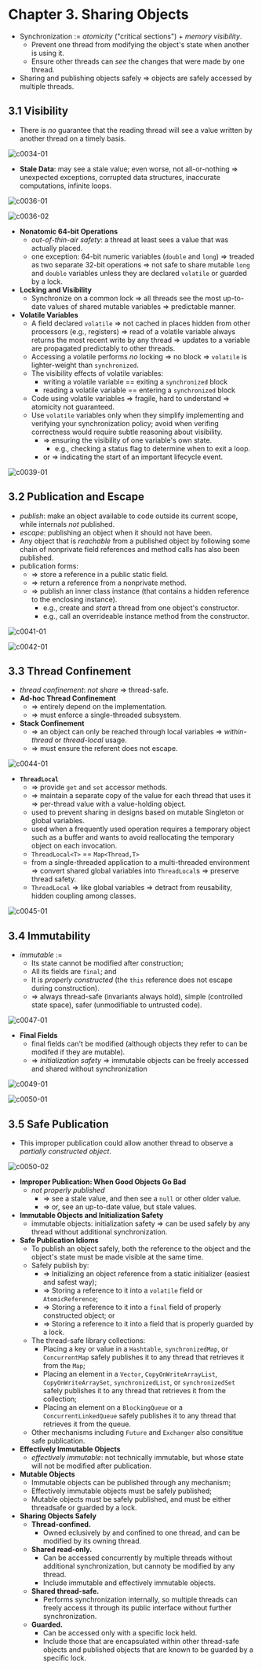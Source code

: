 # Chapter 3. Sharing Objects

* Synchronization := *atomicity* ("critical sections") + *memory visibility*.
  * Prevent one thread from modifying the object's state when another is using it.
  * Ensure other threads can *see* the changes that were made by one thread.
* Sharing and publishing objects safely => objects are safely accessed by multiple threads.

## 3.1 Visibility

* There is *no* guarantee that the reading thread will see a value written by another thread on a timely basis.

![c0034-01](images/3%20Sharing%20Objects/c0034-01.jpg)

* **Stale Data**: may see a stale value; even worse, not all-or-nothing => unexpected exceptions, corrupted data structures, inaccurate computations, infinite loops.

![c0036-01](images/3%20Sharing%20Objects/c0036-01.jpg)

![c0036-02](images/3%20Sharing%20Objects/c0036-02.jpg)

* **Nonatomic 64-bit Operations**
  * *out-of-thin-air safety*: a thread at least sees a value that was actually placed.
  * one exception: 64-bit numeric variables (`double` and `long`) => treaded as two separate 32-bit operations => not safe to share mutable `long` and `double` variables unless they are declared `volatile` or guarded by a lock.
* **Locking and Visibility**
  * Synchronize on a common lock => all threads see the most up-to-date values of shared mutable variables => predictable manner.
* **Volatile Variables**
  * A field declared `volatile` => not cached in places hidden from other processors (e.g., registers) => read of a volatile variable always returns the most recent write by any thread => updates to a variable are propagated predictably to other threads.
  * Accessing a volatile performs *no* locking => no block => `volatile` is lighter-weight than `synchronized`.
  * The visibility effects of volatile variables:
    * writing a volatile variable == exiting a `synchronized` block
    * reading a volatile variable == entering a `synchronized` block
  * Code using volatile variables => fragile, hard to understand => atomicity not guaranteed.
  * Use `volatile` variables only when they simplify implementing and verifying your synchronization policy; avoid when verifing correctness would require subtle reasoning about visibility.
    * => ensuring the visibility of one variable's own state.
      * e.g., checking a status flag to determine when to exit a loop.
    * or => indicating the start of an important lifecycle event.

![c0039-01](images/3%20Sharing%20Objects/c0039-01.jpg)

## 3.2 Publication and Escape

* *publish*: make an object available to code outside its current scope, while internals *not* published.
* *escape*: publishing an object when it should not have been. 
* Any object that is *reachable* from a published object by following some chain of nonprivate field references and method calls has also been published.
* publication forms:
  * => store a reference in a public static field.
  * => return a reference from a nonprivate method.
  * => publish an inner class instance (that contains a hidden reference to the enclosing instance).
    * e.g., create and *start* a thread from one object's constructor.
    * e.g., call an overrideable instance method from the constructor.

![c0041-01](images/3%20Sharing%20Objects/c0041-01.jpg)

![c0042-01](images/3%20Sharing%20Objects/c0042-01.jpg)

## 3.3 Thread Confinement

* *thread confinement*: *not share* => thread-safe.
* **Ad-hoc Thread Confinement**
  * => entirely depend on the implementation.
  * => must enforce a single-threaded subsystem.
* **Stack Confinement**
  * => an object can only be reached through local variables => *within-thread* or *thread-local* usage.
  * => must ensure the referent does not escape.

![c0044-01](images/3%20Sharing%20Objects/c0044-01.jpg)

* **`ThreadLocal`**
  * => provide `get` and `set` accessor methods.
  * => maintain a separate copy of the value for each thread that uses it => per-thread value with a value-holding object.
  * used to prevent sharing in designs based on mutable Singleton or global variables.
  * used when a frequently used operation requires a temporary object such as a buffer and wants to avoid reallocating the temporary object on each invocation.
  * `ThreadLocal<T>` == `Map<Thread,T>`
  * from a single-threaded application to a multi-threaded environment => convert shared global variables into `ThreadLocal`s => preserve thread safety.
  * `ThreadLocal` => like global variables => detract from reusability, hidden coupling among classes.

![c0045-01](images/3%20Sharing%20Objects/c0045-01-6735737.jpg)

## 3.4 Immutability

* *immutable* :=
  * Its state cannot be modified after construction;
  * All its fields are `final`; and
  * It is *properly constructed* (the `this` reference does not escape during construction).
  * => always thread-safe (invariants always hold), simple (controlled state space), safer (unmodifiable to untrusted code).

![c0047-01](images/3%20Sharing%20Objects/c0047-01.jpg)

* **Final Fields**
  * final fields can't be modified (although objects they refer to can be modifed if they are mutable).
  * => *initialization safety* => immutable objects can be freely accessed and shared without synchronization

![c0049-01](images/3%20Sharing%20Objects/c0049-01.jpg)

![c0050-01](images/3%20Sharing%20Objects/c0050-01.jpg)

## 3.5 Safe Publication

* This improper publication could allow another thread to observe a *partially constructed object*.

![c0050-02](images/3%20Sharing%20Objects/c0050-02.jpg)

* **Improper Publication: When Good Objects Go Bad**
  * *not properly published*
    * => see a stale value, and then see a `null` or other older value.
    * => or, see an up-to-date value, but stale values.
* **Immutable Objects and Initialization Safety**
  * immutable objects: initialization safety => can be used safely by any thread without additional synchronization.
* **Safe Publication Idioms**
  * To publish an object safely, both the reference to the object and the object's state must be made visible at the same time.
  * Safely publish by:
    * => Initializing an object reference from a static initializer (easiest and safest way);
    * => Storing a reference to it into a `volatile` field or `AtomicReference`;
    * => Storing a reference to it into a `final` field of properly constructed object; or
    * => Storing a reference to it into a field that is properly guarded by a lock.
  * The thread-safe library collections:
    * Placing a key or value in a `Hashtable`, `synchronizedMap`, or `ConcurrentMap` safely publishes it to any thread that retrieves it from the `Map`;
    * Placing an element in a `Vector`, `CopyOnWriteArrayList`, `CopyOnWriteArraySet`, `synchronizedList`, or `synchronizedSet` safely publishes it to any thread that retrieves it from the collection;
    * Placing an element on a `BlockingQueue` or a `ConcurrentLinkedQueue` safely publishes it to any thread that retrieves it from the queue.
  * Other mechanisms including `Future` and `Exchanger` also consititue safe publication.
* **Effectively Immutable Objects**
  * *effectively immutable*: not technically immutable, but whose state will not be modified after publication.
* **Mutable Objects**
  * Immutable objects can be published through any mechanism;
  * Effectively immutable objects must be safely published;
  * Mutable objects must be safely published, and must be either threadsafe or guarded by a lock.
* **Sharing Objects Safely**
  * **Thread-confined.**
    * Owned eclusively by and confined to one thread, and can be modified by its owning thread.
  * **Shared read-only.**
    * Can be accessed concurrently by multiple threads without additional synchronization, but cannoty be modified by any thread.
    * Include immutable and effectively immutable objects.
  * **Shared thread-safe.**
    * Performs synchronization internally, so multiple threads can freely access it through its public interface without further synchronization.
  * **Guarded.**
    * Can be accessed only with a specific lock held.
    * Include those that are encapsulated within other thread-safe objects and published objects that are known to be guarded by a specific lock.
